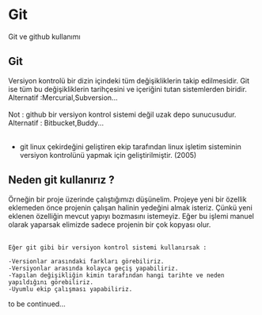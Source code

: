 # Git
Git ve github kullanımı



## Git

<p>Versiyon kontrolü bir dizin içindeki tüm değişikliklerin takip edilmesidir. Git ise tüm bu değişikliklerin tarihçesini ve içeriğini tutan sistemlerden biridir.<br>
   Alternatif :Mercurial,Subversion... <br><br>
   Not : github bir versiyon kontrol sistemi değil uzak depo sunucusudur. <br>
   Alternatif : Bitbucket,Buddy... <br><br>                                                    
                         
   * git linux çekirdeğini geliştiren ekip tarafından linux işletim sisteminin versiyon kontrolünü yapmak için geliştirilmiştir. (2005)               
</p>




## Neden git kullanırız ?

<p>
    Örneğin bir proje üzerinde çalıştığımızı düşünelim. Projeye yeni bir özellik eklemeden önce projenin çalışan halinin yedeğini almak isteriz.
    Çünkü yeni eklenen özelliğin mevcut yapıyı bozmasını istemeyiz. Eğer bu işlemi manuel olarak yaparsak elimizde sadece projenin bir çok kopyası olur. <br><br>
    
    Eğer git gibi bir versiyon kontrol sistemi kullanırsak : 
    
    -Versionlar arasındaki farkları görebiliriz. 
    -Versiyonlar arasında kolayca geçiş yapabiliriz.
    -Yapılan değişikliğin kimin tarafından hangi tarihte ve neden yapıldığını görebiliriz.
    -Uyumlu ekip çalışması yapabiliriz. 
</p>

<p>to be continued...</p>